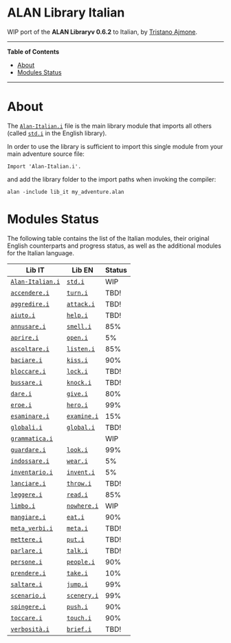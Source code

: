# ALAN Library Italian

WIP port of the __ALAN Libraryv 0.6.2__ to Italian, by [Tristano Ajmone].


-----

**Table of Contents**

<!-- MarkdownTOC autolink="true" bracket="round" autoanchor="false" lowercase="only_ascii" uri_encoding="true" levels="1,2,3" -->

- [About](#about)
- [Modules Status](#modules-status)

<!-- /MarkdownTOC -->

-----

# About

The [`Alan-Italian.i`][Alan-Italian.i] file is the main library module that imports all others (called [`std.i`][std.i] in the English library).

In order to use the library is sufficient to import this single module from your main adventure source file:

```alan
Import 'Alan-Italian.i'.
```

and add the library folder to the import paths when invoking the compiler:

```batch
alan -include lib_it my_adventure.alan
```

# Modules Status

The following table contains the list of the Italian modules, their original English counterparts and progress status, as well as the additional modules for the Italian language.

|               Lib IT               |          Lib EN          | Status |
|------------------------------------|--------------------------|--------|
| [`Alan-Italian.i`][Alan-Italian.i] | [`std.i`][std.i]         | WIP    |
| [`accendere.i`][accendere.i]       | [`turn.i`][turn.i]       | TBD!   |
| [`aggredire.i`][aggredire.i]       | [`attack.i`][attack.i]   | TBD!   |
| [`aiuto.i`][aiuto.i]               | [`help.i`][help.i]       | TBD!   |
| [`annusare.i`][annusare.i]         | [`smell.i`][smell.i]     | 85%    |
| [`aprire.i`][aprire.i]             | [`open.i`][open.i]       | 5%     |
| [`ascoltare.i`][ascoltare.i]       | [`listen.i`][listen.i]   | 85%    |
| [`baciare.i`][baciare.i]           | [`kiss.i`][kiss.i]       | 90%    |
| [`bloccare.i`][bloccare.i]         | [`lock.i`][lock.i]       | TBD!   |
| [`bussare.i`][bussare.i]           | [`knock.i`][knock.i]     | TBD!   |
| [`dare.i`][dare.i]                 | [`give.i`][give.i]       | 80%    |
| [`eroe.i`][eroe.i]                 | [`hero.i`][hero.i]       | 99%    |
| [`esaminare.i`][esaminare.i]       | [`examine.i`][examine.i] | 15%    |
| [`globali.i`][globali.i]           | [`global.i`][global.i]   | TBD!   |
| [`grammatica.i`][grammatica.i]     |                          | WIP    |
| [`guardare.i`][guardare.i]         | [`look.i`][look.i]       | 99%    |
| [`indossare.i`][indossare.i]       | [`wear.i`][wear.i]       | 5%     |
| [`inventario.i`][inventario.i]     | [`invent.i`][invent.i]   | 5%     |
| [`lanciare.i`][lanciare.i]         | [`throw.i`][throw.i]     | TBD!   |
| [`leggere.i`][leggere.i]           | [`read.i`][read.i]       | 85%    |
| [`limbo.i`][limbo.i]               | [`nowhere.i`][nowhere.i] | WIP    |
| [`mangiare.i`][mangiare.i]         | [`eat.i`][eat.i]         | 90%    |
| [`meta_verbi.i`][meta_verbi.i]     | [`meta.i`][meta.i]       | TBD!   |
| [`mettere.i`][mettere.i]           | [`put.i`][put.i]         | TBD!   |
| [`parlare.i`][parlare.i]           | [`talk.i`][talk.i]       | TBD!   |
| [`persone.i`][persone.i]           | [`people.i`][people.i]   | 90%    |
| [`prendere.i`][prendere.i]         | [`take.i`][take.i]       | 10%    |
| [`saltare.i`][saltare.i]           | [`jump.i`][jump.i]       | 99%    |
| [`scenario.i`][scenario.i]         | [`scenery.i`][scenery.i] | 99%    |
| [`spingere.i`][spingere.i]         | [`push.i`][push.i]       | 90%    |
| [`toccare.i`][toccare.i]           | [`touch.i`][touch.i]     | 90%    |
| [`verbosità.i`][verbosità.i]       | [`brief.i`][brief.i]     | TBD!   |


<!-----------------------------------------------------------------------------
                               REFERENCE LINKS
------------------------------------------------------------------------------>

<!-- Lib IT modules -->

[Alan-Italian.i]: ./Alan-Italian.i "View source module"
[accendere.i]: ./accendere.i "View source module"
[aggredire.i]: ./aggredire.i "View source module"
[aiuto.i]: ./aiuto.i "View source module"
[annusare.i]: ./annusare.i "View source module"
[aprire.i]: ./aprire.i "View source module"
[ascoltare.i]: ./ascoltare.i "View source module"
[baciare.i]: ./baciare.i "View source module"
[bloccare.i]: ./bloccare.i "View source module"
[bussare.i]: ./bussare.i "View source module"
[dare.i]: ./dare.i "View source module"
[eroe.i]: ./eroe.i "View source module"
[esaminare.i]: ./esaminare.i "View source module"
[globali.i]: ./globali.i "View source module"
[grammatica.i]: ./grammatica.i "View source module"
[guardare.i]: ./guardare.i "View source module"
[indossare.i]: ./indossare.i "View source module"
[inventario.i]: ./inventario.i "View source module"
[lanciare.i]: ./lanciare.i "View source module"
[leggere.i]: ./leggere.i "View source module"
[limbo.i]: ./limbo.i "View source module"
[mangiare.i]: ./mangiare.i "View source module"
[meta_verbi.i]: ./meta_verbi.i "View source module"
[mettere.i]: ./mettere.i "View source module"
[parlare.i]: ./parlare.i "View source module"
[persone.i]: ./persone.i "View source module"
[prendere.i]: ./prendere.i "View source module"
[saltare.i]: ./saltare.i "View source module"
[scenario.i]: ./scenario.i "View source module"
[spingere.i]: ./spingere.i "View source module"
[toccare.i]: ./toccare.i "View source module"
[verbosità.i]: ./verbosità.i "View source module"

<!-- Lib EN modules -->

[attack.i]: ../../alan_en/lib_en/attack.i "View original source module"
[brief.i]: ../../alan_en/lib_en/brief.i "View original source module"
[eat.i]: ../../alan_en/lib_en/eat.i "View original source module"
[examine.i]: ../../alan_en/lib_en/examine.i "View original source module"
[give.i]: ../../alan_en/lib_en/give.i "View original source module"
[global.i]: ../../alan_en/lib_en/global.i "View original source module"
[help.i]: ../../alan_en/lib_en/help.i "View original source module"
[hero.i]: ../../alan_en/lib_en/hero.i "View original source module"
[invent.i]: ../../alan_en/lib_en/invent.i "View original source module"
[jump.i]: ../../alan_en/lib_en/jump.i "View original source module"
[kiss.i]: ../../alan_en/lib_en/kiss.i "View original source module"
[knock.i]: ../../alan_en/lib_en/knock.i "View original source module"
[listen.i]: ../../alan_en/lib_en/listen.i "View original source module"
[lock.i]: ../../alan_en/lib_en/lock.i "View original source module"
[look.i]: ../../alan_en/lib_en/look.i "View original source module"
[meta.i]: ../../alan_en/lib_en/meta.i "View original source module"
[nowhere.i]: ../../alan_en/lib_en/nowhere.i "View original source module"
[open.i]: ../../alan_en/lib_en/open.i "View original source module"
[people.i]: ../../alan_en/lib_en/people.i "View original source module"
[push.i]: ../../alan_en/lib_en/push.i "View original source module"
[put.i]: ../../alan_en/lib_en/put.i "View original source module"
[read.i]: ../../alan_en/lib_en/read.i "View original source module"
[scenery.i]: ../../alan_en/lib_en/scenery.i "View original source module"
[smell.i]: ../../alan_en/lib_en/smell.i "View original source module"
[std.i]: ../../alan_en/lib_en/std.i "View original source module"
[take.i]: ../../alan_en/lib_en/take.i "View original source module"
[talk.i]: ../../alan_en/lib_en/talk.i "View original source module"
[throw.i]: ../../alan_en/lib_en/throw.i "View original source module"
[touch.i]: ../../alan_en/lib_en/touch.i "View original source module"
[turn.i]: ../../alan_en/lib_en/turn.i "View original source module"
[wear.i]: ../../alan_en/lib_en/wear.i "View original source module"

<!-- people and organizations -->

[Tristano Ajmone]: https://github.com/tajmone "View Tristano Ajmone's GitHub profile"

<!-- EOF -->
